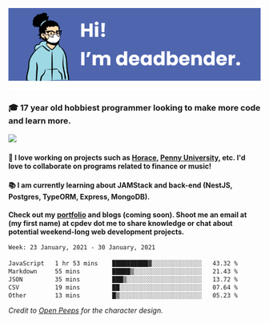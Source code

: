 ![banner](banner.png)

### 🎓 17 year old hobbiest programmer looking to make more code and learn more.

<a href="https://twitter.com/KO4JZT"><img src="https://img.shields.io/badge/ko4jzt%20-%231DA1F2.svg?&style=for-the-badge&logo=Twitter&logoColor=white"/></a>

#### 📝 I love working on projects such as [Horace](https://github.com/knights-of-academia/horace), [Penny University](https://github.com/penny-university/penny_university), etc. I'd love to collaborate on programs related to finance or music!

#### 📚 I am currently learning about JAMStack and back-end (NestJS, Postgres, TypeORM, Express, MongoDB). 

**Check out my [portfolio](https://cpdev.me) and blogs (coming soon). Shoot me an email at (my first name) at cpdev dot me to share knowledge or chat about potential weekend-long web development projects.**



<!--START_SECTION:waka-->
```text
Week: 23 January, 2021 - 30 January, 2021

JavaScript   1 hr 53 mins    ██████████▓░░░░░░░░░░░░░░   43.32 % 
Markdown     55 mins         █████▒░░░░░░░░░░░░░░░░░░░   21.43 % 
JSON         35 mins         ███▒░░░░░░░░░░░░░░░░░░░░░   13.72 % 
CSV          19 mins         ██░░░░░░░░░░░░░░░░░░░░░░░   07.64 % 
Other        13 mins         █▒░░░░░░░░░░░░░░░░░░░░░░░   05.23 % 
```
<!--END_SECTION:waka-->

*Credit to [Open Peeps](https://www.openpeeps.com/) for the character design.*
